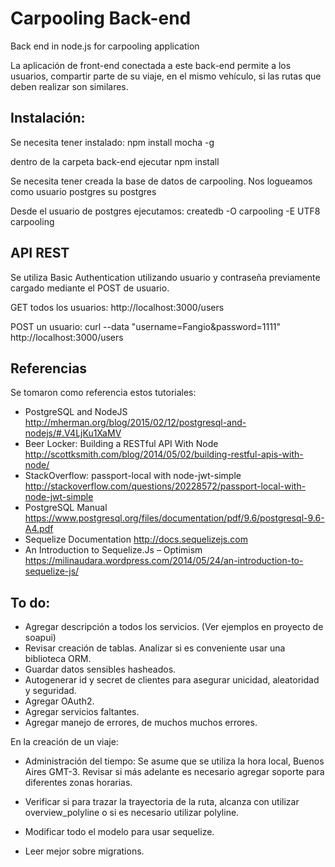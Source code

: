 # Carpooling Back-end
Back end in node.js for carpooling application

La aplicación de front-end conectada a este back-end permite a los usuarios, compartir parte de su viaje, en el mismo vehículo, si las rutas que deben
realizar son similares.

Instalación:
------------
Se necesita tener instalado:
npm install mocha -g

dentro de la carpeta back-end ejecutar
npm install

Se necesita tener creada la base de datos de carpooling.
Nos logueamos como usuario postgres
su postgres

Desde el usuario de postgres ejecutamos:
createdb -O carpooling -E UTF8 carpooling

API REST
--------
Se utiliza Basic Authentication utilizando usuario y contraseña previamente cargado mediante el POST de usuario.

GET todos los usuarios: 
http://localhost:3000/users

POST un usuario: 
curl --data "username=Fangio&password=1111" http://localhost:3000/users

Referencias
-----------
Se tomaron como referencia estos tutoriales:
* PostgreSQL and NodeJS
	http://mherman.org/blog/2015/02/12/postgresql-and-nodejs/#.V4LjKu1XaMV
* Beer Locker: Building a RESTful API With Node
	http://scottksmith.com/blog/2014/05/02/building-restful-apis-with-node/
* StackOverflow: passport-local with node-jwt-simple
	http://stackoverflow.com/questions/20228572/passport-local-with-node-jwt-simple
* PostgreSQL Manual
	https://www.postgresql.org/files/documentation/pdf/9.6/postgresql-9.6-A4.pdf
* Sequelize Documentation
	http://docs.sequelizejs.com
* An Introduction to Sequelize.Js – Optimism
	https://milinaudara.wordpress.com/2014/05/24/an-introduction-to-sequelize-js/

To do:
------
* Agregar descripción a todos los servicios. (Ver ejemplos en proyecto de soapui)
* Revisar creación de tablas. Analizar si es conveniente usar una biblioteca ORM.
* Guardar datos sensibles hasheados.
* Autogenerar id y secret de clientes para asegurar unicidad, aleatoridad y seguridad.
* Agregar OAuth2.
* Agregar servicios faltantes.
* Agregar manejo de errores, de muchos muchos errores.

En la creación de un viaje:
* Administración del tiempo: Se asume que se utiliza la hora local, Buenos Aires GMT-3. Revisar si más adelante es necesario agregar soporte para diferentes zonas horarias.
* Verificar si para trazar la trayectoria de la ruta, alcanza con utilizar overview_polyline o si es necesario utilizar polyline.

* Modificar todo el modelo para usar sequelize.
* Leer mejor sobre migrations.